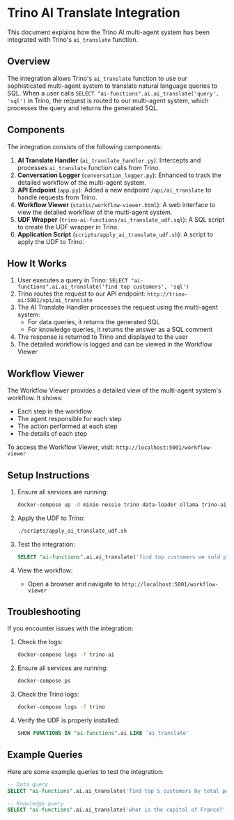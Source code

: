 # Trino AI Translate Integration

This document explains how the Trino AI multi-agent system has been integrated with Trino's `ai_translate` function.

## Overview

The integration allows Trino's `ai_translate` function to use our sophisticated multi-agent system to translate natural language queries to SQL. When a user calls `SELECT "ai-functions".ai.ai_translate('query', 'sql')` in Trino, the request is routed to our multi-agent system, which processes the query and returns the generated SQL.

## Components

The integration consists of the following components:

1. **AI Translate Handler** (`ai_translate_handler.py`): Intercepts and processes `ai_translate` function calls from Trino.
2. **Conversation Logger** (`conversation_logger.py`): Enhanced to track the detailed workflow of the multi-agent system.
3. **API Endpoint** (`app.py`): Added a new endpoint `/api/ai_translate` to handle requests from Trino.
4. **Workflow Viewer** (`static/workflow-viewer.html`): A web interface to view the detailed workflow of the multi-agent system.
5. **UDF Wrapper** (`trino-ai-functions/ai_translate_udf.sql`): A SQL script to create the UDF wrapper in Trino.
6. **Application Script** (`scripts/apply_ai_translate_udf.sh`): A script to apply the UDF to Trino.

## How It Works

1. User executes a query in Trino: `SELECT "ai-functions".ai.ai_translate('find top customers', 'sql')`
2. Trino routes the request to our API endpoint: `http://trino-ai:5001/api/ai_translate`
3. The AI Translate Handler processes the request using the multi-agent system:
   - For data queries, it returns the generated SQL
   - For knowledge queries, it returns the answer as a SQL comment
4. The response is returned to Trino and displayed to the user
5. The detailed workflow is logged and can be viewed in the Workflow Viewer

## Workflow Viewer

The Workflow Viewer provides a detailed view of the multi-agent system's workflow. It shows:

- Each step in the workflow
- The agent responsible for each step
- The action performed at each step
- The details of each step

To access the Workflow Viewer, visit: `http://localhost:5001/workflow-viewer`

## Setup Instructions

1. Ensure all services are running:
   ```bash
   docker-compose up -d minio nessie trino data-loader ollama trino-ai
   ```

2. Apply the UDF to Trino:
   ```bash
   ./scripts/apply_ai_translate_udf.sh
   ```

3. Test the integration:
   ```sql
   SELECT "ai-functions".ai.ai_translate('find top customers we sold products to', 'sql')
   ```

4. View the workflow:
   - Open a browser and navigate to `http://localhost:5001/workflow-viewer`

## Troubleshooting

If you encounter issues with the integration:

1. Check the logs:
   ```bash
   docker-compose logs -f trino-ai
   ```

2. Ensure all services are running:
   ```bash
   docker-compose ps
   ```

3. Check the Trino logs:
   ```bash
   docker-compose logs -f trino
   ```

4. Verify the UDF is properly installed:
   ```sql
   SHOW FUNCTIONS IN "ai-functions".ai LIKE 'ai_translate'
   ```

## Example Queries

Here are some example queries to test the integration:

```sql
-- Data query
SELECT "ai-functions".ai.ai_translate('find top 5 customers by total purchase amount', 'sql')

-- Knowledge query
SELECT "ai-functions".ai.ai_translate('what is the capital of France?', 'sql')
``` 